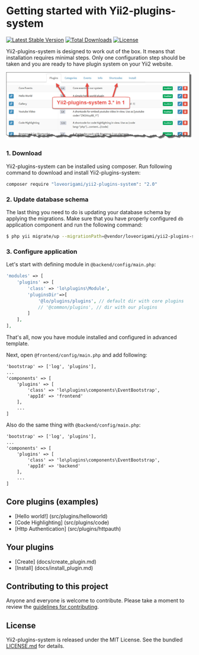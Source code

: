 # Getting started with Yii2-plugins-system
[![Latest Stable Version](https://poser.pugx.org/loveorigami/yii2-plugins-system/v/stable)](https://packagist.org/packages/loveorigami/yii2-plugins-system) 
[![Total Downloads](https://poser.pugx.org/loveorigami/yii2-plugins-system/downloads)](https://packagist.org/packages/loveorigami/yii2-plugins-system)
[![License](https://poser.pugx.org/loveorigami/yii2-plugins-system/license)](https://packagist.org/packages/loveorigami/yii2-plugins-system)

Yii2-plugins-system is designed to work out of the box. It means that installation requires
minimal steps. Only one configuration step should be taken and you are ready to
have plugin system on your Yii2 website.

!["Plugins"](docs/img/tab_plugins.jpg)

### 1. Download

Yii2-plugins-system can be installed using composer. Run following command to download and
install Yii2-plugins-system:

```bash
composer require "loveorigami/yii2-plugins-system": "2.0"
```

### 2. Update database schema

The last thing you need to do is updating your database schema by applying the
migrations. Make sure that you have properly configured `db` application component
and run the following command:

```bash
$ php yii migrate/up --migrationPath=@vendor/loveorigami/yii2-plugins-system/migrations
```

### 3. Configure application

Let's start with defining module in `@backend/config/main.php`:

```php
'modules' => [
    'plugins' => [
        'class' => 'lo\plugins\Module',
        'pluginsDir'=>[
            '@lo/plugins/plugins', // default dir with core plugins
            // '@common/plugins', // dir with our plugins
        ]
    ],
],
```
That's all, now you have module installed and configured in advanced template.

Next, open `@frontend/config/main.php` and add following:

```
'bootstrap' => ['log', 'plugins'],
...
'components' => [
    'plugins' => [
        'class' => 'lo\plugins\components\EventBootstrap',
        'appId' => 'frontend'
    ],
    ...
]
```

Also do the same thing with `@backend/config/main.php`:

```
'bootstrap' => ['log', 'plugins'],
...
'components' => [
    'plugins' => [
        'class' => 'lo\plugins\components\EventBootstrap',
        'appId' => 'backend'
    ],
    ...
]
```

## Core plugins (examples)

* [Hello world!] (src/plugins/helloworld)
* [Code Highlighting] (src/plugins/code)
* [Http Authentication] (src/plugins/httpauth)

## Your plugins

* [Create] (docs/create_plugin.md)
* [Install] (docs/install_plugin.md)

## Contributing to this project

Anyone and everyone is welcome to contribute. Please take a moment to
review the [guidelines for contributing](CONTRIBUTING.md).

## License

Yii2-plugins-system is released under the MIT License. See the bundled [LICENSE.md](LICENSE.md)
for details.